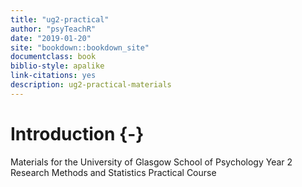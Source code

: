 ```yaml
--- 
title: "ug2-practical"
author: "psyTeachR"
date: "2019-01-20"
site: "bookdown::bookdown_site"
documentclass: book
biblio-style: apalike
link-citations: yes
description: ug2-practical-materials
---
```




# Introduction {-}

Materials for the University of Glasgow School of Psychology Year 2 Research Methods and Statistics Practical Course
